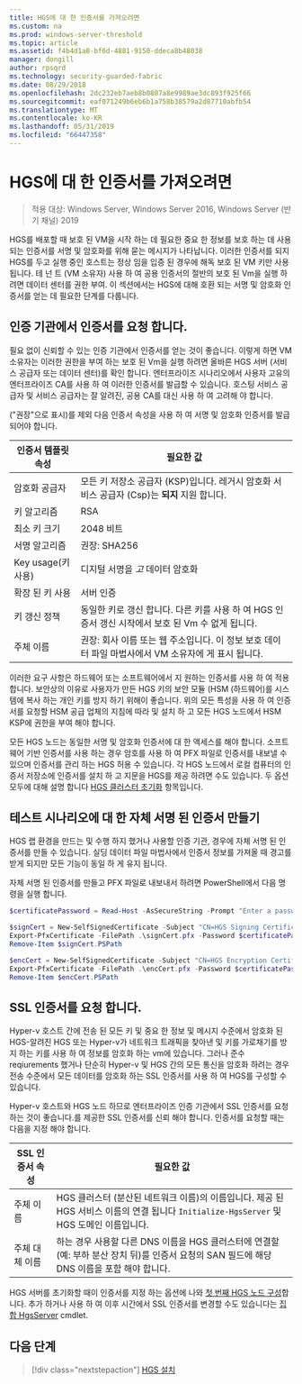 ```yaml
---
title: HGS에 대 한 인증서를 가져오려면
ms.custom: na
ms.prod: windows-server-threshold
ms.topic: article
ms.assetid: f4b4d1a8-bf6d-4881-9150-ddeca8b48038
manager: dongill
author: rpsqrd
ms.technology: security-guarded-fabric
ms.date: 08/29/2018
ms.openlocfilehash: 2dc232eb7aeb8b0807a8e9989ae3dc893f925f66
ms.sourcegitcommit: eaf071249b6eb6b1a758b38579a2d87710abfb54
ms.translationtype: MT
ms.contentlocale: ko-KR
ms.lasthandoff: 05/31/2019
ms.locfileid: "66447358"
---
```

# <a name="obtain-certificates-for-hgs"></a>HGS에 대 한 인증서를 가져오려면

>적용 대상: Windows Server, Windows Server 2016, Windows Server (반기 채널) 2019

HGS를 배포할 때 보호 된 VM을 시작 하는 데 필요한 중요 한 정보를 보호 하는 데 사용 되는 인증서를 서명 및 암호화를 위해 묻는 메시지가 나타납니다.
이러한 인증서를 되지 HGS를 두고 실행 중인 호스트는 정상 임을 입증 된 경우에 해독 보호 된 VM 키만 사용 됩니다.
테 넌 트 (VM 소유자) 사용 하 여 공용 인증서의 절반의 보호 된 Vm을 실행 하려면 데이터 센터를 권한 부여.
이 섹션에서는 HGS에 대해 호환 되는 서명 및 암호화 인증서를 얻는 데 필요한 단계를 다룹니다.

## <a name="request-certificates-from-your-certificate-authority"></a>인증 기관에서 인증서를 요청 합니다.

필요 없이 신뢰할 수 있는 인증 기관에서 인증서를 얻는 것이 좋습니다.
이렇게 하면 VM 소유자는 이러한 권한을 부여 하는 보호 된 Vm을 실행 하려면 올바른 HGS 서버 (서비스 공급자 또는 데이터 센터)를 확인 합니다.
엔터프라이즈 시나리오에서 사용자 고유의 엔터프라이즈 CA를 사용 하 여 이러한 인증서를 발급할 수 있습니다.
호스팅 서비스 공급자 및 서비스 공급자는 잘 알려진, 공용 CA를 대신 사용 하 여 고려해 야 합니다.

("권장"으로 표시)를 제외 다음 인증서 속성을 사용 하 여 서명 및 암호화 인증서를 발급 되어야 합니다.

인증서 템플릿 속성 | 필요한 값 
------------------------------|----------------
암호화 공급자               | 모든 키 저장소 공급자 (KSP)입니다. 레거시 암호화 서비스 공급자 (Csp)는 **되지** 지원 합니다.
키 알고리즘                 | RSA
최소 키 크기              | 2048 비트
서명 알고리즘           | 권장: SHA256
Key usage(키 사용)                     | 디지털 서명을 *고* 데이터 암호화
확장 된 키 사용            | 서버 인증
키 갱신 정책            | 동일한 키로 갱신 합니다. 다른 키를 사용 하 여 HGS 인증서 갱신 시작에서 보호 된 Vm 수 없게 됩니다.
주체 이름                  | 권장: 회사 이름 또는 웹 주소입니다. 이 정보 보호 데이터 파일 마법사에서 VM 소유자에 게 표시 됩니다.

이러한 요구 사항은 하드웨어 또는 소프트웨어에서 지 원하는 인증서를 사용 하 여 적용 합니다.
보안상의 이유로 사용자가 만든 HGS 키의 보안 모듈 (HSM (하드웨어)를 시스템에 복사 하는 개인 키를 방지 하기 위해이 좋습니다.
위의 모든 특성을 사용 하 여 인증서를 요청할 HSM 공급 업체의 지침에 따라 및 설치 하 고 모든 HGS 노드에서 HSM KSP에 권한을 부여 해야 합니다.

모든 HGS 노드는 동일한 서명 및 암호화 인증서에 대 한 액세스를 해야 합니다.
소프트웨어 기반 인증서를 사용 하는 경우 암호를 사용 하 여 PFX 파일로 인증서를 내보낼 수 있으며 인증서를 관리 하는 HGS 허용 수 있습니다.
각 HGS 노드에서 로컬 컴퓨터의 인증서 저장소에 인증서를 설치 하 고 지문을 HGS를 제공 하려면 수도 있습니다.
두 옵션 모두에 대해 설명 합니다 [HGS 클러스터 초기화](guarded-fabric-initialize-hgs.md) 항목입니다.

## <a name="create-self-signed-certificates-for-test-scenarios"></a>테스트 시나리오에 대 한 자체 서명 된 인증서 만들기

HGS 랩 환경을 만드는 및 수행 하지 했거나 사용할 인증 기관, 경우에 자체 서명 된 인증서를 만들 수 있습니다.
실딩 데이터 파일 마법사에서 인증서 정보를 가져올 때 경고를 받게 되지만 모든 기능이 동일 하 게 유지 됩니다.

자체 서명 된 인증서를 만들고 PFX 파일로 내보내서 하려면 PowerShell에서 다음 명령을 실행 합니다.

```powershell
$certificatePassword = Read-Host -AsSecureString -Prompt "Enter a password for the PFX file"

$signCert = New-SelfSignedCertificate -Subject "CN=HGS Signing Certificate"
Export-PfxCertificate -FilePath .\signCert.pfx -Password $certificatePassword -Cert $signCert
Remove-Item $signCert.PSPath

$encCert = New-SelfSignedCertificate -Subject "CN=HGS Encryption Certificate"
Export-PfxCertificate -FilePath .\encCert.pfx -Password $certificatePassword -Cert $encCert
Remove-Item $encCert.PSPath
```

## <a name="request-an-ssl-certificate"></a>SSL 인증서를 요청 합니다.

Hyper-v 호스트 간에 전송 된 모든 키 및 중요 한 정보 및 메시지 수준에서 암호화 된 HGS-알려진 HGS 또는 Hyper-v가 네트워크 트래픽을 찾아낸 및 키를 가로채기를 방지 하는 키를 사용 하 여 정보를 암호화 하는 vm에 있습니다.
그러나 준수 reqiurements 했거나 단순히 Hyper-v 및 HGS 간의 모든 통신을 암호화 하려는 경우 전송 수준에서 모든 데이터를 암호화 하는 SSL 인증서를 사용 하 여 HGS를 구성할 수 있습니다.

Hyper-v 호스트와 HGS 노드 하므로 엔터프라이즈 인증 기관에서 SSL 인증서를 요청 하는 것이 좋습니다.를 제공한 SSL 인증서를 신뢰 해야 합니다. 인증서를 요청할 때는 다음을 지정 해야 합니다.

SSL 인증서 속성 | 필요한 값
-------------------------|---------------
주체 이름             | HGS 클러스터 (분산된 네트워크 이름)의 이름입니다. 제공 된 HGS 서비스 이름의 연결 됩니다 `Initialize-HgsServer` 및 HGS 도메인 이름입니다.
주체 대체 이름 | 하는 경우 사용할 다른 DNS 이름을 HGS 클러스터에 연결할 (예: 부하 분산 장치 뒤)를 인증서 요청의 SAN 필드에 해당 DNS 이름을 포함 해야 합니다.

HGS 서버를 초기화할 때이 인증서를 지정 하는 옵션에 나와 [첫 번째 HGS 노드 구성](guarded-fabric-initialize-hgs.md)합니다.
추가 하거나 사용 하 여 이후 시간에서 SSL 인증서를 변경할 수도 있습니다는 [집합 HgsServer](https://docs.microsoft.com/powershell/module/hgsserver/set-hgsserver?view=win10-ps) cmdlet.

## <a name="next-step"></a>다음 단계

> [!div class="nextstepaction"]
> [HGS 설치](guarded-fabric-choose-where-to-install-hgs.md)